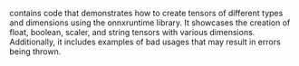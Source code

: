 contains code that demonstrates how to create tensors of different types and dimensions using the onnxruntime library. It showcases the creation of float, boolean, scaler, and string tensors with various dimensions. Additionally, it includes examples of bad usages that may result in errors being thrown.